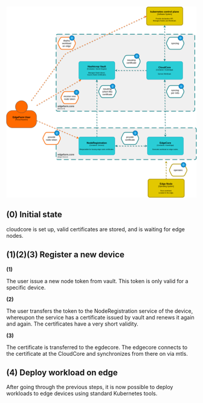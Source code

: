![](../assets/architecture-edgefarm.core.png)

## **(0)** Initial state

cloudcore is set up, valid certificates are stored, and is waiting for edge nodes.

## **(1)(2)(3)** Register a new device

**(1)**

The user issue a new node token from vault. This token is only valid for a specific device.

**(2)**

The user transfers the token to the NodeRegistration service of the device, whereupon the service has a certificate issued by vault and renews it again and again. The certificates have a very short validity.

**(3)**

The certificate is transferred to the egdecore. The edgecore connects to the certificate at the CloudCore and synchronizes from there on via mtls.

## **(4)** Deploy workload on edge

After going through the previous steps, it is now possible to deploy workloads to edge devices using standard Kubernetes tools.
